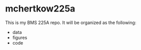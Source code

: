 # mchertkow225a

This is my BMS 225A repo. It will be organized as the following:
- data
- figures
- code

